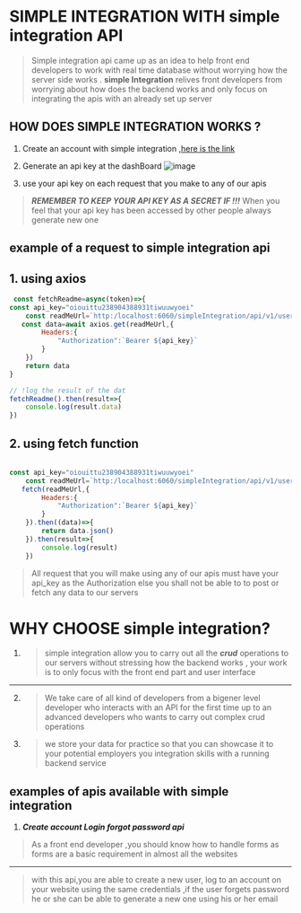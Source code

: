 # SIMPLE INTEGRATION WITH __simple integration__ API

>Simple integration api  came up as an idea to help front end developers to work with real time database without worrying  how the server side works . __simple Integration__ relives front developers from worrying about how does the backend works and only focus on integrating the apis with an already set up server

## HOW DOES SIMPLE INTEGRATION WORKS ?

1. Create an account with simple integration ,[here is the link]("http://localhost:5173/home/con_access")

2. Generate an api key at the dashBoard
![image]("https://i.pinimg.com/564x/35/e5/37/35e537444b20ab141e3c3b4e68241aba.jpg")

3. use your api key on each request that you make to any of our apis 
>***REMEMBER TO KEEP YOUR API KEY AS A SECRET IF !!!*** When you feel that your api key has been accessed by other people always generate  new one

## example of a request to simple integration api 
## 1. using axios
```javascript
 const fetchReadme=async(token)=>{
const api_key="oiouittu238904388931tiwuuwyoei"
    const readMeUrl=`http:/localhost:6060/simpleIntegration/api/v1/user_apiKey_generator`
   const data=await axios.get(readMeUrl,{
        Headers:{
            "Authorization":`Bearer ${api_key}`
        }
    })
    return data
}

// !log the result of the dat
fetchReadme().then(result=>{
    console.log(result.data)
})

```
## 2.  using fetch function

```javascript
 
const api_key="oiouittu238904388931tiwuuwyoei"
    const readMeUrl=`http:/localhost:6060/simpleIntegration/api/v1/user_apiKey_generator`
   fetch(readMeUrl,{
        Headers:{
            "Authorization":`Bearer ${api_key}`
        }
    }).then((data)=>{
        return data.json()
    }).then(result=>{
        console.log(result)
    })


```

>All request that you will make using any of our apis must have your api_key as the Authorization else you shall not be able to to post or fetch any data to our servers

# WHY CHOOSE __simple integration__?
1. >simple integration allow you to carry out all the ***crud*** operations to our servers  without stressing how the backend works , your work is to only focus with the front end part and user interface 
---
2. > We take care of all kind of developers  from a bigener level developer who interacts with  an API for the first time up to an  advanced developers who wants to  carry out complex crud operations

3. > we store your data  for practice so that you can showcase it to your  potential employers you integration skills  with a running backend service


## examples of apis available with simple integration 

1. ***Create account Login forgot password api***
>As a front end developer ,you should know how to handle forms as forms are a basic requirement in almost all the websites 
---
>with this api,you are able to create a new user, log to an account on your website using the same credentials ,if the user forgets password he or she can be able to generate a new one using his or her email


